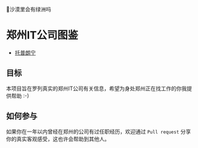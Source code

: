 🌵沙漠里会有绿洲吗

# 郑州IT公司图鉴

- [托普朗宁](./company/托普朗宁/托普朗宁.md) 

## 目标

本项目旨在罗列真实的郑州IT公司有关信息，希望为身处郑州正在找工作的你我提供帮助 :-)

## 如何参与

如果你在一年以内曾经在郑州的公司有过任职经历，欢迎通过 `Pull request` 分享你的真实客观感受，这也许会帮助到其他人。

